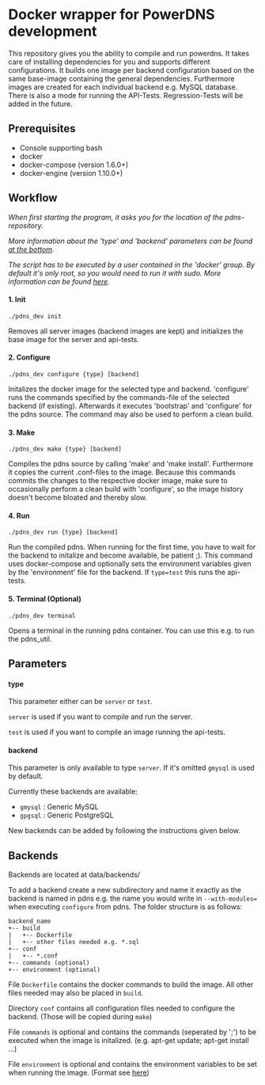 # Docker wrapper for PowerDNS development
This repository gives you the ability to compile and run powerdns. It takes care of installing dependencies for you and supports different configurations. It builds one image per backend configuration based on the same base-image containing the general dependencies. Furthermore images are created for each individual backend e.g. MySQL database. There is also a mode for running the API-Tests. Regression-Tests will be added in the future.

## Prerequisites
* Console supporting bash
* docker
* docker-compose (version 1.6.0+)
* docker-engine (version 1.10.0+)

## Workflow

*When first starting the program, it asks you for the location of the pdns-repository.*

*More information about the 'type' and 'backend' parameters can be found [at the bottom](#parameters).*

*The script has to be executed by a user contained in the 'docker' group. By default it's only root, so you would need to run it with sudo. More information can be found [here](http://askubuntu.com/questions/477551/how-can-i-use-docker-without-sudo).*

#### 1. Init
```
./pdns_dev init
```
Removes all server images (backend images are kept) and initializes the base image for the server and api-tests.

#### 2. Configure
```
./pdns_dev configure {type} [backend]
```
Initalizes the docker image for the selected type and backend. 'configure' runs the commands specified by the commands-file of the selected backend (if existing). Afterwards it executes 'bootstrap' and 'configure' for the pdns source. The command may also be used to perform a clean build.

#### 3. Make
```
./pdns_dev make {type} [backend]
```
Compiles the pdns source by calling 'make' and 'make install'. Furthermore it copies the current .conf-files to the image. Because this commands commits the changes to the respective docker image, make sure to occasionally perform a clean build with 'configure', so the image history doesn't become bloated and thereby slow.

#### 4. Run
```
./pdns_dev run {type} [backend]
```
Run the compiled pdns. When running for the first time, you have to wait for the backend to initalize and become available, be patient ;). This command uses docker-compose and optionally sets the environment variables given by the 'environment' file for the backend. If `type=test` this runs the api-tests.

#### 5. Terminal (Optional)
```
./pdns_dev terminal
```
Opens a terminal in the running pdns container. You can use this e.g. to run the pdns_util.

## Parameters <a name="parameters"></a>
#### type
This parameter either can be `server` or `test`.

`server` is used if you want to compile and run the server.

`test` is used if you want to compile an image running the api-tests.

#### backend
This parameter is only available to type `server`. If it's omitted `gmysql` is used by default.

Currently these backends are available: 
* `gmysql` : Generic MySQL
* `gpgsql` : Generic PostgreSQL

New backends can be added by following the instructions given below.

## Backends
Backends are located at data/backends/

To add a backend create a new subdirectory and name it exactly as the backend is named in pdns e.g. the name you would write in `--with-modules=` when executing `configure` from pdns. The folder structure is as follows:

```
backend_name
+-- build
|   +-- Dockerfile
|   +-- other files needed e.g. *.sql
+-- conf
|   +-- *.conf
+-- commands (optional)
+-- environment (optional)
```

File `Dockerfile` contains the docker commands to build the image. All other files needed may also be placed in `build`.

Directory `conf` contains all configuration files needed to configure the backend. (Those will be copied during `make`)

File `commands` is optional and contains the commands (seperated by ';') to be executed when the image is initalized. (e.g. apt-get update; apt-get install ...)

File `environment` is optional and contains the environment variables to be set when running the image. (Format see [here](https://docs.docker.com/compose/compose-file/#env-file))




